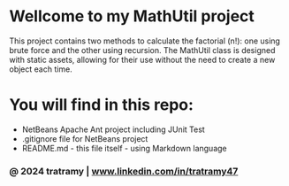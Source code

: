 # Wellcome to my  MathUtil project

This project contains two methods to calculate the factorial (n!): one using brute force and the other using recursion. The MathUtil class is designed with static assets, allowing for their use without the need to create a new object each time.

# You will find in this repo:

* NetBeans Apache Ant project including JUnit Test
* .gitignore file for NetBeans project
* README.md - this file itself - using Markdown language

### @ 2024 tratramy | www.linkedin.com/in/tratramy47
